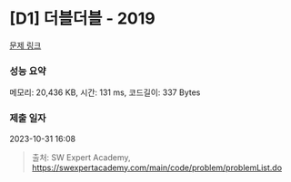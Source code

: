 # [D1] 더블더블 - 2019 

[문제 링크](https://swexpertacademy.com/main/code/problem/problemDetail.do?contestProbId=AV5QDEX6AqwDFAUq) 

### 성능 요약

메모리: 20,436 KB, 시간: 131 ms, 코드길이: 337 Bytes

### 제출 일자

2023-10-31 16:08



> 출처: SW Expert Academy, https://swexpertacademy.com/main/code/problem/problemList.do